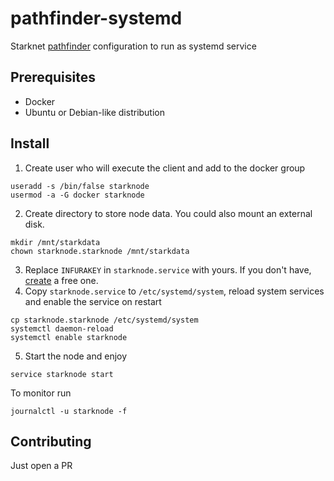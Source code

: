 # pathfinder-systemd
Starknet [pathfinder](https://github.com/eqlabs/pathfinder) configuration to run as systemd service

## Prerequisites

- Docker
- Ubuntu or Debian-like distribution

## Install

1. Create user who will execute the client and add to the docker group
```
useradd -s /bin/false starknode
usermod -a -G docker starknode
```
2. Create directory to store node data. You could also mount an external disk.
```
mkdir /mnt/starkdata
chown starknode.starknode /mnt/starkdata
```
3. Replace `INFURAKEY` in `starknode.service` with yours. If you don't have, [create](https://infura.io/register) a free one.
4. Copy `starknode.service` to `/etc/systemd/system`, reload system services and enable the service on restart
```
cp starknode.starknode /etc/systemd/system
systemctl daemon-reload
systemctl enable starknode
```
5. Start the node and enjoy
```
service starknode start
```

To monitor run
```
journalctl -u starknode -f
```

## Contributing
Just open a PR

